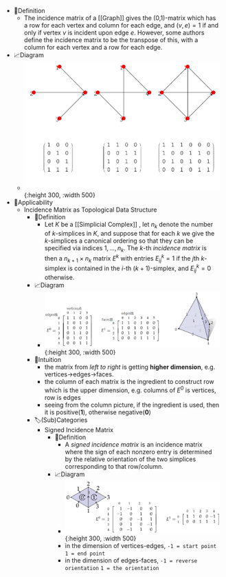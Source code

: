 - 📝Definition
	- The incidence matrix of a [[Graph]] gives the (0,1)-matrix which has a row for each vertex and column for each edge, and $(v,e)=1$ if and only if vertex $v$ is incident upon edge $e$. However, some authors define the incidence matrix to be the transpose of this, with a column for each vertex and a row for each edge.
- 📈Diagram
	- ![name](../assets/IncidenceMatrix_999.svg){:height 300, :width 500}
- 🤳Applicability
	- Incidence Matrix as Topological Data Structure
		- 📝Definition
			- Let $K$ be a [[Simplicial Complex]] , let $n_k$ denote the number of $k$-simplices in $K$, and suppose that for each $k$ we give the $k$-simplices a canonical ordering so that they can be specified via indices $1,...,n_k$. The $k$-th *incidence matrix* is then a $n_{k+1}\times n_k$ matrix $E^k$ with entries $E^{k}_{ij}=1$ if the $j$th $k$-simplex is contained in the $i$-th $(k+1)$-simplex, and $E^k_{ij}=0$ otherwise.
		- 📈Diagram
			- ![name](../assets/incidence_matrix_simplicial_complex.png){:height 300, :width 500}
		- 🧠Intuition
			- the matrix from *left to right* is getting **higher dimension**, e.g. vertices->edges->faces.
			- the column of each matrix is the ingredient to construct row which is the upper dimension, e.g. columns of $E^0$ is vertices, row is edges
			- seeing from the column picture, if the ingredient is used, then it is positive(**1**), otherwise negative(**0**)
		- 🏷(Sub)Categories
			- Signed Incidence Matrix
				- 📝Definition
					- A *signed incidence matrix* is an incidence matrix where the sign of each nonzero entry is determined by the relative orientation of the two simplices corresponding to that row/column.
				- 📈Diagram
					- ![name](../assets/signed_incidence_matrix_simplicial_complex.png){:height 300, :width 500}
					- in the dimension of vertices-edges, `-1 = start point` 	`1 = end point`
					- in the dimension of edges-faces, `-1 = reverse orientation`   `1 = the orientation`